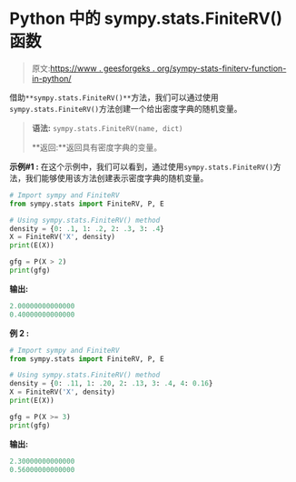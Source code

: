 # Python 中的 sympy.stats.FiniteRV()函数

> 原文:[https://www . geesforgeks . org/sympy-stats-finiterv-function-in-python/](https://www.geeksforgeeks.org/sympy-stats-finiterv-function-in-python/)

借助`**sympy.stats.FiniteRV()**`方法，我们可以通过使用`sympy.stats.FiniteRV()`方法创建一个给出密度字典的随机变量。

> **语法:** `sympy.stats.FiniteRV(name, dict)`
> 
> **返回:**返回具有密度字典的变量。

**示例#1 :**
在这个示例中，我们可以看到，通过使用`sympy.stats.FiniteRV()`方法，我们能够使用该方法创建表示密度字典的随机变量。

```py
# Import sympy and FiniteRV
from sympy.stats import FiniteRV, P, E

# Using sympy.stats.FiniteRV() method
density = {0: .1, 1: .2, 2: .3, 3: .4}
X = FiniteRV('X', density)
print(E(X))

gfg = P(X > 2)
print(gfg)
```

**输出:**

```py
2.00000000000000
0.40000000000000

```

**例 2 :**

```py
# Import sympy and FiniteRV
from sympy.stats import FiniteRV, P, E

# Using sympy.stats.FiniteRV() method
density = {0: .11, 1: .20, 2: .13, 3: .4, 4: 0.16}
X = FiniteRV('X', density)
print(E(X))

gfg = P(X >= 3)
print(gfg)
```

**输出:**

```py
2.30000000000000
0.56000000000000

```